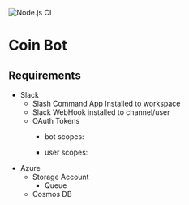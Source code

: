 ![Node.js CI](https://github.com/antempus/coin-bot/workflows/Node.js%20CI/badge.svg?branch=primary)
# Coin Bot

## Requirements
- Slack
  - Slash Command App Installed to workspace
  - Slack WebHook installed to channel/user
  - OAuth Tokens
    - bot scopes:

    - user scopes:
- Azure
  - Storage Account
    - Queue
  - Cosmos DB
